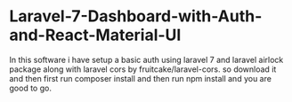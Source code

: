 # Laravel-7-Dashboard-with-Auth-and-React-Material-UI
In this software i have setup a basic auth using laravel 7 and laravel airlock package along with laravel cors by fruitcake/laravel-cors. so download it and then first run composer install and then run npm install and you are good to go.

